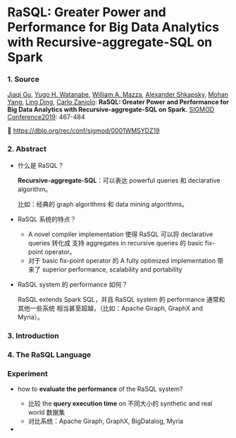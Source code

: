 # RaSQL: Greater Power and Performance for Big Data Analytics with Recursive-aggregate-SQL on Spark

### 1. Source

[Jiaqi Gu](https://dblp.org/pers/hd/g/Gu_0001:Jiaqi), [Yugo H. Watanabe](https://dblp.org/pers/hd/w/Watanabe:Yugo_H=), [William A. Mazza](https://dblp.org/pers/hd/m/Mazza:William_A=), [Alexander Shkapsky](https://dblp.org/pers/hd/s/Shkapsky:Alexander), [Mohan Yang](https://dblp.org/pers/hd/y/Yang:Mohan), [Ling Ding](https://dblp.org/pers/hd/d/Ding:Ling), [Carlo Zaniolo](https://dblp.org/pers/hd/z/Zaniolo:Carlo):
**RaSQL: Greater Power and Performance for Big Data Analytics with Recursive-aggregate-SQL on Spark.** [SIGMOD Conference2019](https://dblp.org/db/conf/sigmod/sigmod2019.html#0001WMSYDZ19): 467-484

🔗 https://dblp.org/rec/conf/sigmod/0001WMSYDZ19

### 2. Abstract

- 什么是 RaSQL？

  **Recursive-aggregate-SQL**：可以表达 powerful queries 和 declarative algorithm。

  比如：经典的 graph algorithms 和 data mining algorithms。

- RaSQL 系统的特点？

  - A novel compiler implementation 使得 RaSQL 可以将 declarative queries 转化成 支持 aggregates in recursive queries 的 basic fix-point operator。
  - 对于 basic fix-point operator 的 A fully optimized implementation 带来了 superior performance, scalability and portability

- RaSQL system 的 performance 如何？

  RaSQL extends Spark SQL，并且 RaSQL system 的 performance 通常和 其他一些系统 相当甚至超越，（比如：Apache Giraph, GraphX and Myria）。

### 3. Introduction

### 4. The RaSQL Language

### Experiment

- how to **evaluate the performance** of the RaSQL system?
  - 比较 the **query execution time** on 不同大小的 synthetic and real world 数据集
  - 对比系统：Apache Giraph, GraphX, BigDatalog, Myria

- 